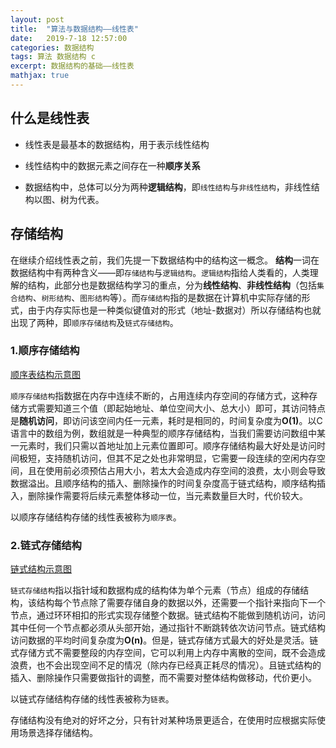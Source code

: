 ```yaml
---
layout: post
title:  "算法与数据结构——线性表"
date:   2019-7-18 12:57:00
categories: 数据结构
tags: 算法 数据结构 c
excerpt: 数据结构的基础——线性表
mathjax: true
---
```


## 什么是线性表

+ 线性表是最基本的数据结构，用于表示线性结构

+ 线性结构中的数据元素之间存在一种**顺序关系**

+ 数据结构中，总体可以分为两种**逻辑结构**，即`线性结构`与`非线性结构`，非线性结构以图、树为代表。

## 存储结构

在继续介绍线性表之前，我们先提一下数据结构中的结构这一概念。
**结构**一词在数据结构中有两种含义——即`存储结构`与`逻辑结构`。`逻辑结构`指给人类看的，人类理解的结构，此部分也是数据结构学习的重点，分为**线性结构**、**非线性结构**（包括`集合结构`、`树形结构`、`图形结构`等）。而`存储结构`指的是数据在计算机中实际存储的形式，由于内存实际也是一种类似键值对的形式（地址-数据对）所以存储结构也就出现了两种，即`顺序存储结构`及`链式存储结构`。  

### 1.顺序存储结构

[顺序表结构示意图](顺序表.png)  

`顺序存储结构`指数据在内存中连续不断的，占用连续内存空间的存储方式，这种存储方式需要知道三个值（即起始地址、单位空间大小、总大小）即可，其访问特点是**随机访问**，即访问该空间内任一元素，耗时是相同的，时间复杂度为**O(1)**。以C语言中的数组为例，数组就是一种典型的顺序存储结构，当我们需要访问数组中某一元素时，我们只需以首地址加上元素位置即可。顺序存储结构最大好处是访问时间极短，支持随机访问，但其不足之处也非常明显，它需要一段连续的空闲内存空间，且在使用前必须预估占用大小，若太大会造成内存空间的浪费，太小则会导致数据溢出。且顺序结构的插入、删除操作的时间复杂度高于链式结构，顺序结构插入，删除操作需要将后续元素整体移动一位，当元素数量巨大时，代价较大。

以顺序存储结构存储的线性表被称为`顺序表`。

### 2.链式存储结构

[链式结构示意图](链表.png)  

`链式存储结构`指以指针域和数据构成的结构体为单个元素（节点）组成的存储结构，该结构每个节点除了需要存储自身的数据以外，还需要一个指针来指向下一个节点，通过环环相扣的形式实现存储整个数据。链式结构不能做到随机访问，访问其中任何一个节点都必须从头部开始，通过指针不断跳转依次访问节点。链式结构访问数据的平均时间复杂度为**O(n)**。但是，链式存储方式最大的好处是灵活。链式存储方式不需要整段的内存空间，它可以利用上内存中离散的空间，既不会造成浪费，也不会出现空间不足的情况（除内存已经真正耗尽的情况）。且链式结构的插入、删除操作只需要做指针的调整，而不需要对整体结构做移动，代价更小。  

以链式存储结构存储的线性表被称为`链表`。

存储结构没有绝对的好坏之分，只有针对某种场景更适合，在使用时应根据实际使用场景选择存储结构。

